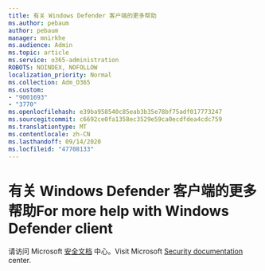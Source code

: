 ```yaml
---
title: 有关 Windows Defender 客户端的更多帮助
ms.author: pebaum
author: pebaum
manager: mnirkhe
ms.audience: Admin
ms.topic: article
ms.service: o365-administration
ROBOTS: NOINDEX, NOFOLLOW
localization_priority: Normal
ms.collection: Adm_O365
ms.custom:
- "9001693"
- "3770"
ms.openlocfilehash: e39ba958540c85eab3b35e78bf75adf017773247
ms.sourcegitcommit: c6692ce0fa1358ec3529e59ca0ecdfdea4cdc759
ms.translationtype: MT
ms.contentlocale: zh-CN
ms.lasthandoff: 09/14/2020
ms.locfileid: "47708133"
---
```

# <a name="for-more-help-with-windows-defender-client"></a><span data-ttu-id="8a45d-102">有关 Windows Defender 客户端的更多帮助</span><span class="sxs-lookup"><span data-stu-id="8a45d-102">For more help with Windows Defender client</span></span>

<span data-ttu-id="8a45d-103">请访问 Microsoft [安全文档](https://docs.microsoft.com/security/#pivot=products&panel=products1) 中心。</span><span class="sxs-lookup"><span data-stu-id="8a45d-103">Visit Microsoft [Security documentation](https://docs.microsoft.com/security/#pivot=products&panel=products1) center.</span></span>